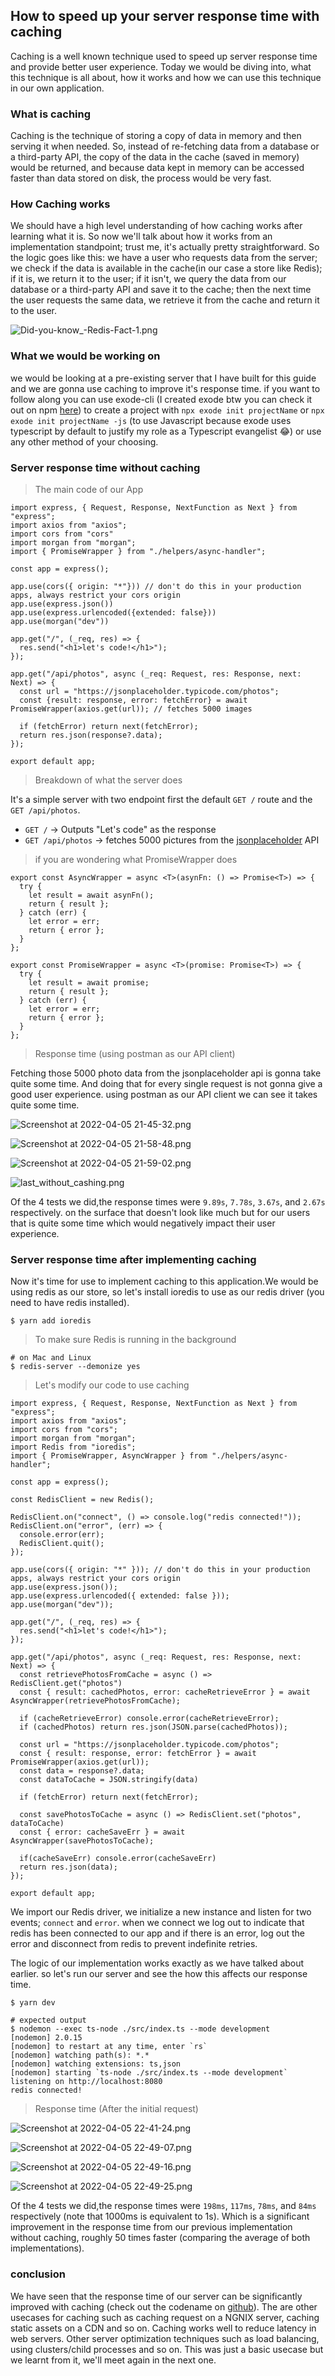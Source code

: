 ## How to speed up your server response time with caching

Caching is a well known technique used to speed up server response time and provide better user experience. Today we would be diving into, what this technique is all about, how it works and how we can use this technique in our own application.

###  What is caching 
Caching is the technique of storing a copy of data in memory and then serving it when needed.
So, instead of re-fetching data from a database or a third-party API, the copy of the data in the cache (saved in memory) would be returned, and because data kept in memory can be accessed faster than data stored on disk, the process would be very fast. 

### How Caching works
We should have a high level understanding of how caching works after learning what it is.
So now we'll talk about how it works from an implementation standpoint; trust me, it's actually pretty straightforward. So the logic goes like this: we have a user who requests data from the server; we check if the data is available in the cache(in our case a store like Redis); if it is, we return it to the user; if it isn't, we query the data from our database or a third-party API and save it to the cache; then the next time the user requests the same data, we retrieve it from the cache and return it to the user. 

![Did-you-know_-Redis-Fact-1.png](https://cdn.hashnode.com/res/hashnode/image/upload/v1649186989190/boVfEINGA.png)

### What we would be working on
we would be looking at a pre-existing server that I have built for this guide and we are gonna use caching to improve it's response time. if you want to follow along you can use exode-cli (I created exode btw you can check it out on npm [here](https://www.npmjs.com/package/exode)) to create a project with `npx exode init projectName` or `npx exode init projectName -js` (to use Javascript because exode uses typescript by default to justify my role as a Typescript evangelist 😂) or use any other method of your choosing.

### Server response time without caching
 > The main code of our App

```
import express, { Request, Response, NextFunction as Next } from "express";
import axios from "axios";
import cors from "cors"
import morgan from "morgan";
import { PromiseWrapper } from "./helpers/async-handler";

const app = express();

app.use(cors({ origin: "*"})) // don't do this in your production apps, always restrict your cors origin
app.use(express.json())
app.use(express.urlencoded({extended: false}))
app.use(morgan("dev"))

app.get("/", (_req, res) => {
  res.send("<h1>let's code!</h1>");
});

app.get("/api/photos", async (_req: Request, res: Response, next: Next) => {
  const url = "https://jsonplaceholder.typicode.com/photos";
  const {result: response, error: fetchError} = await PromiseWrapper(axios.get(url)); // fetches 5000 images

  if (fetchError) return next(fetchError);
  return res.json(response?.data);
});

export default app;
```

> Breakdown of what the server does

It's a simple server with two endpoint first the default `GET /` route and the `GET /api/photos`.

- `GET /` -> Outputs "Let's code" as the response
- `GET /api/photos` -> fetches 5000 pictures from the [jsonplaceholder](https://jsonplaceholder.typicode.com) API

> if you are wondering what PromiseWrapper does

```
export const AsyncWrapper = async <T>(asynFn: () => Promise<T>) => {
  try {
    let result = await asynFn();
    return { result };
  } catch (err) {
    let error = err;
    return { error };
  }
};

export const PromiseWrapper = async <T>(promise: Promise<T>) => {
  try {
    let result = await promise;
    return { result };
  } catch (err) {
    let error = err;
    return { error };
  }
};

```

> Response time (using postman as our API client)

Fetching those 5000 photo data from the jsonplaceholder api is gonna take quite some time. And doing that for every single request is not gonna give a good user experience. using postman as our API client we can see it takes quite some time.


![Screenshot at 2022-04-05 21-45-32.png](https://cdn.hashnode.com/res/hashnode/image/upload/v1649192214837/jquTSakRI.png)


![Screenshot at 2022-04-05 21-58-48.png](https://cdn.hashnode.com/res/hashnode/image/upload/v1649195903732/g2GyVozTQ.png)


![Screenshot at 2022-04-05 21-59-02.png](https://cdn.hashnode.com/res/hashnode/image/upload/v1649195956299/3GIeV00fg.png)


![last_without_cashing.png](https://cdn.hashnode.com/res/hashnode/image/upload/v1649196080649/6MC1dR9c6.png)


Of the 4 tests we did,the response times were  `9.89s`, `7.78s`, `3.67s`, and `2.67s` respectively. on the surface that doesn't look like much but for our users that is quite some time which would negatively impact their user experience.


### Server response time after implementing caching

Now it's time for use to implement caching to this application.We would be using redis as our store, so let's install ioredis to use as our redis driver (you need to have redis installed).

```
$ yarn add ioredis
```

> To make sure Redis is running in the background 

```
# on Mac and Linux
$ redis-server --demonize yes 
```

> Let's modify our code to use caching

```
import express, { Request, Response, NextFunction as Next } from "express";
import axios from "axios";
import cors from "cors";
import morgan from "morgan";
import Redis from "ioredis";
import { PromiseWrapper, AsyncWrapper } from "./helpers/async-handler";

const app = express();

const RedisClient = new Redis();

RedisClient.on("connect", () => console.log("redis connected!"));
RedisClient.on("error", (err) => {
  console.error(err);
  RedisClient.quit();
});

app.use(cors({ origin: "*" })); // don't do this in your production apps, always restrict your cors origin
app.use(express.json());
app.use(express.urlencoded({ extended: false }));
app.use(morgan("dev"));

app.get("/", (_req, res) => {
  res.send("<h1>let's code!</h1>");
});

app.get("/api/photos", async (_req: Request, res: Response, next: Next) => {
  const retrievePhotosFromCache = async () => RedisClient.get("photos")
  const { result: cachedPhotos, error: cacheRetrieveError } = await AsyncWrapper(retrievePhotosFromCache);
  
  if (cacheRetrieveError) console.error(cacheRetrieveError);
  if (cachedPhotos) return res.json(JSON.parse(cachedPhotos));

  const url = "https://jsonplaceholder.typicode.com/photos";
  const { result: response, error: fetchError } = await PromiseWrapper(axios.get(url));
  const data = response?.data;
  const dataToCache = JSON.stringify(data)

  if (fetchError) return next(fetchError);

  const savePhotosToCache = async () => RedisClient.set("photos", dataToCache)
  const { error: cacheSaveErr } = await AsyncWrapper(savePhotosToCache);

  if(cacheSaveErr) console.error(cacheSaveErr)
  return res.json(data);
});

export default app;
```

We import our Redis driver, we initialize a new instance and listen for two events; `connect` and `error`. when we connect we log out to indicate that redis has been connected to our app and if there is an error, log out the error and disconnect from redis to prevent indefinite retries.

The logic of our implementation works exactly as we have talked about earlier. so let's run our server and see the how this affects our response time.
 
```
$ yarn dev
```

```
# expected output
$ nodemon --exec ts-node ./src/index.ts --mode development
[nodemon] 2.0.15
[nodemon] to restart at any time, enter `rs`
[nodemon] watching path(s): *.*
[nodemon] watching extensions: ts,json
[nodemon] starting `ts-node ./src/index.ts --mode development`
listening on http://localhost:8080
redis connected!
```
 
> Response time (After the initial request)

![Screenshot at 2022-04-05 22-41-24.png](https://cdn.hashnode.com/res/hashnode/image/upload/v1649196428370/USigkoO2z.png)


![Screenshot at 2022-04-05 22-49-07.png](https://cdn.hashnode.com/res/hashnode/image/upload/v1649196431074/h-A44DSHx.png)

![Screenshot at 2022-04-05 22-49-16.png](https://cdn.hashnode.com/res/hashnode/image/upload/v1649196433945/WwpMxq84w.png)

![Screenshot at 2022-04-05 22-49-25.png](https://cdn.hashnode.com/res/hashnode/image/upload/v1649196436524/qxNMoM6eZ.png)

Of the 4 tests we did,the response times were  `198ms`, `117ms`, `78ms`, and `84ms` respectively (note that 1000ms is equivalent to 1s). Which is a significant improvement in the response time from our previous implementation without caching, roughly 50 times faster (comparing the average of both implementations).


### conclusion

We have seen that the response time of our server can be significantly improved with caching (check out the codename on [github](https://github.com/Xavier577/reponse_time_improvement_with_caching)). The are other usecases for caching such as caching request on a NGNIX server, caching static assets on a CDN and so on. Caching works well to reduce latency in web servers. Other server optimization techniques such as load balancing, using clusters/child processes and so on. This was just a basic usecase but we learnt from it, we'll meet again in the next one.





